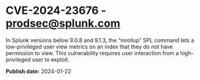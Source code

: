 # CVE-2024-23676 - prodsec@splunk.com

In Splunk versions below 9.0.8 and 9.1.3, the “mrollup” SPL command lets a low-privileged user view metrics on an index that they do not have permission to view. This vulnerability requires user interaction from a high-privileged user to exploit.

**Publish date:** 2024-01-22
